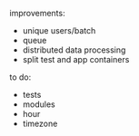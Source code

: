 improvements:
- unique users/batch
- queue
- distributed data processing
- split test and app containers

to do:
- tests
- modules
- hour
- timezone
